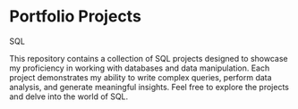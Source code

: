 # Portfolio Projects
SQL

This repository contains a collection of SQL projects designed to showcase my proficiency in working with databases and data manipulation. Each project demonstrates my ability to write complex queries, perform data analysis, and generate meaningful insights. Feel free to explore the projects and delve into the world of SQL.
